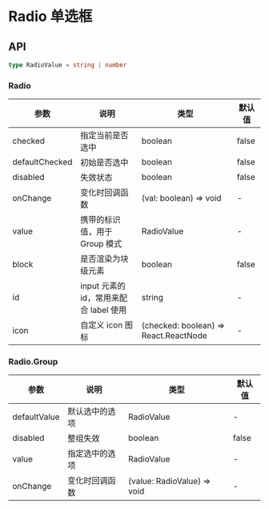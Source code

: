 # Radio 单选框

<code src="./demos/index.tsx"></code>

## API

```ts | pure
type RadioValue = string | number
```

### Radio

| 参数           | 说明                                   | 类型                                  | 默认值 |
| -------------- | -------------------------------------- | ------------------------------------- | ------ |
| checked        | 指定当前是否选中                       | boolean                               | false  |
| defaultChecked | 初始是否选中                           | boolean                               | false  |
| disabled       | 失效状态                               | boolean                               | false  |
| onChange       | 变化时回调函数                         | (val: boolean) => void                | -      |
| value          | 携带的标识值，用于 Group 模式          | RadioValue                            | -      |
| block          | 是否渲染为块级元素                     | boolean                               | false  |
| id             | input 元素的 id，常用来配合 label 使用 | string                                | -      |
| icon           | 自定义 icon 图标                       | (checked: boolean) => React.ReactNode | -      |

### Radio.Group

| 参数         | 说明           | 类型                        | 默认值 |
| ------------ | -------------- | --------------------------- | ------ |
| defaultValue | 默认选中的选项 | RadioValue                  | -      |
| disabled     | 整组失效       | boolean                     | false  |
| value        | 指定选中的选项 | RadioValue                  | -      |
| onChange     | 变化时回调函数 | (value: RadioValue) => void | -      |
